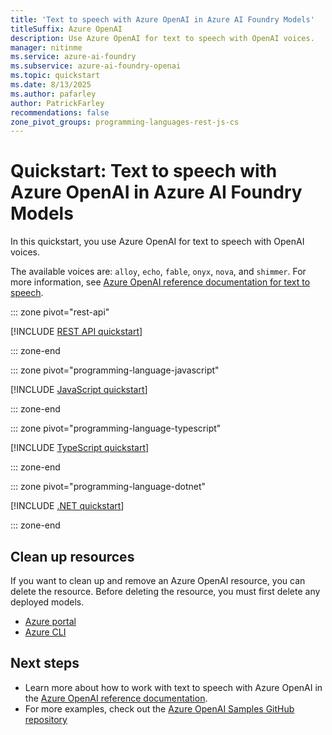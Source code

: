 ```yaml
---
title: 'Text to speech with Azure OpenAI in Azure AI Foundry Models'
titleSuffix: Azure OpenAI
description: Use Azure OpenAI for text to speech with OpenAI voices.
manager: nitinme
ms.service: azure-ai-foundry
ms.subservice: azure-ai-foundry-openai
ms.topic: quickstart
ms.date: 8/13/2025
ms.author: pafarley
author: PatrickFarley
recommendations: false
zone_pivot_groups: programming-languages-rest-js-cs
---
```


# Quickstart: Text to speech with Azure OpenAI in Azure AI Foundry Models

In this quickstart, you use Azure OpenAI for text to speech with OpenAI voices.  

The available voices are: `alloy`, `echo`, `fable`, `onyx`, `nova`, and `shimmer`. For more information, see [Azure OpenAI reference documentation for text to speech](./reference.md#text-to-speech-preview).

::: zone pivot="rest-api"

[!INCLUDE [REST API quickstart](includes/text-to-speech-rest.md)]

::: zone-end

::: zone pivot="programming-language-javascript"

[!INCLUDE [JavaScript quickstart](includes/text-to-speech-javascript.md)]

::: zone-end

::: zone pivot="programming-language-typescript"

[!INCLUDE [TypeScript quickstart](includes/text-to-speech-typescript.md)]

::: zone-end

::: zone pivot="programming-language-dotnet"

[!INCLUDE [.NET quickstart](includes/text-to-speech-dotnet.md)]

::: zone-end

## Clean up resources

If you want to clean up and remove an Azure OpenAI resource, you can delete the resource. Before deleting the resource, you must first delete any deployed models.

- [Azure portal](../../ai-services/multi-service-resource.md?pivots=azportal#clean-up-resources)
- [Azure CLI](../../ai-services/multi-service-resource.md?pivots=azcli#clean-up-resources)

## Next steps

* Learn more about how to work with text to speech with Azure OpenAI in the [Azure OpenAI reference documentation](./reference.md#text-to-speech-preview).
* For more examples, check out the [Azure OpenAI Samples GitHub repository](https://github.com/Azure-Samples/openai)
